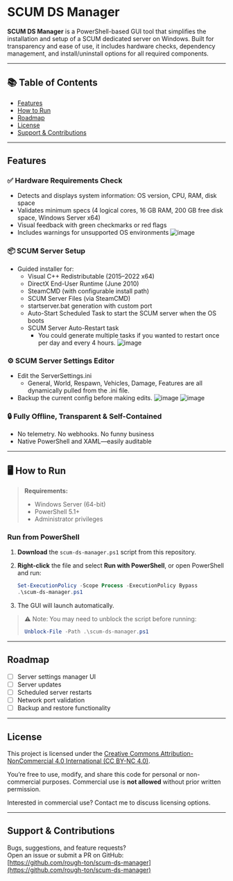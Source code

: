 # SCUM DS Manager

**SCUM DS Manager** is a PowerShell-based GUI tool that simplifies the installation and setup of a SCUM dedicated server on Windows. Built for transparency and ease of use, it includes hardware checks, dependency management, and install/uninstall options for all required components.

---

## 📚 Table of Contents

- [Features](#features)
- [How to Run](#how-to-run)
- [Roadmap](#roadmap)
- [License](#license)
- [Support & Contributions](#support--contributions)

---

## Features

### ✅ Hardware Requirements Check
- Detects and displays system information: OS version, CPU, RAM, disk space
- Validates minimum specs (4 logical cores, 16 GB RAM, 200 GB free disk space, Windows Server x64)
- Visual feedback with green checkmarks or red flags
- Includes warnings for unsupported OS environments
![image](https://github.com/user-attachments/assets/f33cd747-5491-4ccc-806a-55b1f7049c04)

### 📦 SCUM Server Setup
- Guided installer for:
  - Visual C++ Redistributable (2015–2022 x64)
  - DirectX End-User Runtime (June 2010)
  - SteamCMD (with configurable install path)
  - SCUM Server Files (via SteamCMD)
  - startserver.bat generation with custom port
  - Auto-Start Scheduled Task to start the SCUM server when the OS boots
  - SCUM Server Auto-Restart task
    - You could generate multiple tasks if you wanted to restart once per day and every 4 hours.
      ![image](https://github.com/user-attachments/assets/4179cf22-e724-42aa-9af2-f594e3fd106c)



### ⚙️ SCUM Server Settings Editor
- Edit the ServerSettings.ini
  - General, World, Respawn, Vehicles, Damage, Features are all dynamically pulled from the .ini file.
- Backup the current config before making edits.
![image](https://github.com/user-attachments/assets/e6de69b5-2436-4efe-9411-821548ffa7f2)
![image](https://github.com/user-attachments/assets/4d0c58e3-cdc4-4ea3-8e0e-d68e0bd27cc6)

### 🔒 Fully Offline, Transparent & Self-Contained
- No telemetry. No webhooks. No funny business
- Native PowerShell and XAML—easily auditable
---
<a name="how-to-run"></a>
## 🖥️ How to Run

> **Requirements:**  
> - Windows Server (64-bit)  
> - PowerShell 5.1+  
> - Administrator privileges

### Run from PowerShell

1. **Download** the `scum-ds-manager.ps1` script from this repository.
2. **Right-click** the file and select **Run with PowerShell**, or open PowerShell and run:

   ```powershell
   Set-ExecutionPolicy -Scope Process -ExecutionPolicy Bypass
   .\scum-ds-manager.ps1
   ```

3. The GUI will launch automatically.

> ⚠️ Note: You may need to unblock the script before running:
>
> ```powershell
> Unblock-File -Path .\scum-ds-manager.ps1
> ```

---

## Roadmap

- [ ] Server settings manager UI
- [ ] Server updates
- [ ] Scheduled server restarts
- [ ] Network port validation
- [ ] Backup and restore functionality

---

## License

This project is licensed under the [Creative Commons Attribution-NonCommercial 4.0 International (CC BY-NC 4.0)](https://creativecommons.org/licenses/by-nc/4.0/).

You’re free to use, modify, and share this code for personal or non-commercial purposes. Commercial use is **not allowed** without prior written permission.

Interested in commercial use? Contact me to discuss licensing options.

---

## Support & Contributions

Bugs, suggestions, and feature requests?  
Open an issue or submit a PR on GitHub:  
[https://github.com/rough-ton/scum-ds-manager](https://github.com/rough-ton/scum-ds-manager)
